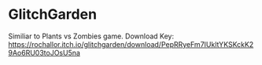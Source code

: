 # GlitchGarden
 Similiar to Plants vs Zombies game. 
 Download Key: https://rochallor.itch.io/glitchgarden/download/PepRRyeFm7IUkltYKSKckK29Ao6RU03toJOsU5na
